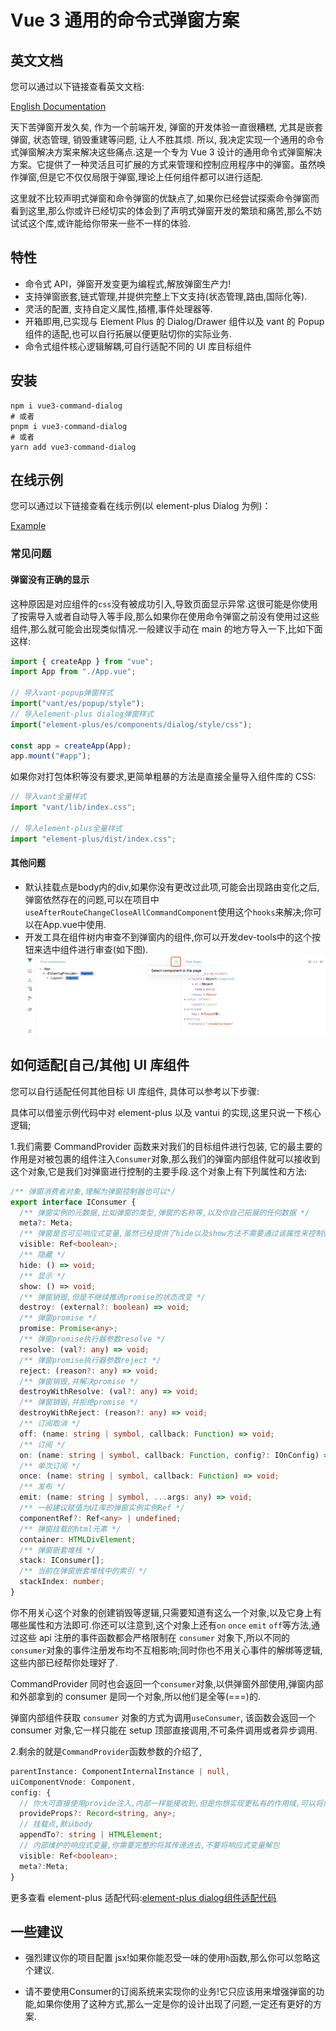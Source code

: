 # Vue 3 通用的命令式弹窗方案

## 英文文档

您可以通过以下链接查看英文文档:

[English Documentation](./README_EN.md)

天下苦弹窗开发久矣, 作为一个前端开发, 弹窗的开发体验一直很糟糕, 尤其是嵌套弹窗, 状态管理, 销毁重建等问题, 让人不胜其烦. 所以, 我决定实现一个通用的命令式弹窗解决方案来解决这些痛点.这是一个专为 Vue 3 设计的通用命令式弹窗解决方案。它提供了一种灵活且可扩展的方式来管理和控制应用程序中的弹窗。虽然唤作弹窗,但是它不仅仅局限于弹窗,理论上任何组件都可以进行适配.

这里就不比较声明式弹窗和命令弹窗的优缺点了,如果你已经尝试探索命令弹窗而看到这里,那么你或许已经切实的体会到了声明式弹窗开发的繁琐和痛苦,那么不妨试试这个库,或许能给你带来一些不一样的体验.

## 特性

- 命令式 API，弹窗开发变更为编程式,解放弹窗生产力!
- 支持弹窗嵌套,链式管理,并提供完整上下文支持(状态管理,路由,国际化等).
- 灵活的配置, 支持自定义属性,插槽,事件处理器等.
- 开箱即用,已实现与 Element Plus 的 Dialog/Drawer 组件以及 vant 的 Popup 组件的适配,也可以自行拓展以便更贴切你的实际业务.
- 命令式组件核心逻辑解耦,可自行适配不同的 UI 库目标组件

## 安装

```shell
npm i vue3-command-dialog
# 或者
pnpm i vue3-command-dialog
# 或者
yarn add vue3-command-dialog
```

## 在线示例

您可以通过以下链接查看在线示例(以 element-plus Dialog 为例)：

[Example](https://pandavips.github.io/Vue3-Command-Component/#/example/base)

### 常见问题

#### 弹窗没有正确的显示

这种原因是对应组件的`css`没有被成功引入,导致页面显示异常.这很可能是你使用了按需导入或者自动导入等手段,那么如果你在使用命令弹窗之前没有使用过这些组件,那么就可能会出现类似情况.一般建议手动在 main 的地方导入一下,比如下面这样:

```ts
import { createApp } from "vue";
import App from "./App.vue";

// 导入vant-popup弹窗样式
import("vant/es/popup/style");
// 导入element-plus dialog弹窗样式
import("element-plus/es/components/dialog/style/css");

const app = createApp(App);
app.mount("#app");
```

如果你对打包体积等没有要求,更简单粗暴的方法是直接全量导入组件库的 CSS:

```ts
// 导入vant全量样式
import "vant/lib/index.css";

// 导入element-plus全量样式
import "element-plus/dist/index.css";
```

####  其他问题

- 默认挂载点是body内的div,如果你没有更改过此项,可能会出现路由变化之后,弹窗依然存在的问题,可以在项目中`useAfterRouteChangeCloseAllCommandComponent`使用这个`hooks`来解决;你可以在App.vue中使用.
- 开发工具在组件树内审查不到弹窗内的组件,你可以开发dev-tools中的这个按钮来选中组件进行审查(如下图).
![dev-tools](./assets/images/vue-dev-tools.png)

## 如何适配[自己/其他] UI 库组件

您可以自行适配任何其他目标 UI 库组件, 具体可以参考以下步骤:

具体可以借鉴示例代码中对 element-plus 以及 vantui 的实现,这里只说一下核心逻辑;

1.我们需要 CommandProvider 函数来对我们的目标组件进行包装, 它的最主要的作用是对被包裹的组件注入`Consumer`对象,那么我们的弹窗内部组件就可以接收到这个对象,它是我们对弹窗进行控制的主要手段.这个对象上有下列属性和方法:

```ts
/** 弹窗消费者对象,理解为弹窗控制器也可以*/
export interface IConsumer {
  /** 弹窗实例的元数据,比如弹窗的类型,弹窗的名称等,以及你自己拓展的任何数据 */
  meta?: Meta;
  /** 弹窗是否可见响应式变量,虽然已经提供了hide以及show方法不需要通过该属性来控制弹窗的显示与隐藏,但是为了方便一些特殊场景,还是提供了该属性,比如你需要watch这个属性来做一些事情 */
  visible: Ref<boolean>;
  /** 隐藏 */
  hide: () => void;
  /** 显示 */
  show: () => void;
  /** 弹窗销毁,但是不继续推进promise的状态改变 */
  destroy: (external?: boolean) => void;
  /** 弹窗promise */
  promise: Promise<any>;
  /** 弹窗promise执行器参数resolve */
  resolve: (val?: any) => void;
  /** 弹窗promise执行器参数reject */
  reject: (reason?: any) => void;
  /** 弹窗销毁,并解决promise */
  destroyWithResolve: (val?: any) => void;
  /** 弹窗销毁,并拒绝promise */
  destroyWithReject: (reason?: any) => void;
  /** 订阅取消 */
  off: (name: string | symbol, callback: Function) => void;
  /** 订阅 */
  on: (name: string | symbol, callback: Function, config?: IOnConfig) => void;
  /** 单次订阅 */
  once: (name: string | symbol, callback: Function) => void;
  /** 发布 */
  emit: (name: string | symbol, ...args: any) => void;
  /** 一般建议赋值为UI库的弹窗实例实例Ref */
  componentRef?: Ref<any> | undefined;
  /** 弹窗挂载的html元素 */
  container: HTMLDivElement;
  /** 弹窗嵌套堆栈 */
  stack: IConsumer[];
  /** 当前在弹窗嵌套堆栈中的索引 */
  stackIndex: number;
}
```

你不用关心这个对象的创建销毁等逻辑,只需要知道有这么一个对象,以及它身上有哪些属性和方法即可.你还可以注意到,这个对象上还有`on` `once` `emit` `off`等方法,通过这些 api 注册的事件函数都会严格限制在 `consumer` 对象下,所以不同的`consumer`对象的事件注册发布均不互相影响;同时你也不用关心事件的解绑等逻辑,这些内部已经帮你处理好了.

CommandProvider 同时也会返回一个`consumer`对象,以供弹窗外部使用,弹窗内部和外部拿到的 consumer 是同一个对象,所以他们是全等(===)的.

弹窗内部组件获取 `consumer` 对象的方式为调用`useConsumer`, 该函数会返回一个 consumer 对象,它一样只能在 setup 顶部直接调用,不可条件调用或者异步调用.

2.剩余的就是`CommandProvider`函数参数的介绍了,

```ts
parentInstance: ComponentInternalInstance | null,
uiComponentVnode: Component,
config: {
  // 你大可直接使用provide注入,内部一样能接收到,但是你想实现更私有的作用域,可以将需要注入的数据放置在这个对象下
  provideProps?: Record<string, any>;
  // 挂载点,默认body
  appendTo?: string | HTMLElement;
  // 内部维护的响应式变量,你需要完整的将其传递进去,不要将响应式变量解包
  visible: Ref<boolean>;
  meta?:Meta;
}
```
更多查看 element-plus 适配代码:[element-plus dialog组件适配代码](https://github.com/pandavips/Vue3-Command-Component/blob/main/src/components/ElementPlusDialog.tsx)

## 一些建议

- 强烈建议你的项目配置 jsx!如果你能忍受一味的使用`h`函数,那么你可以忽略这个建议.

- 请不要使用Consumer的订阅系统来实现你的业务!它只应该用来增强弹窗的功能,如果你使用了这种方式,那么一定是你的设计出现了问题,一定还有更好的方案.

